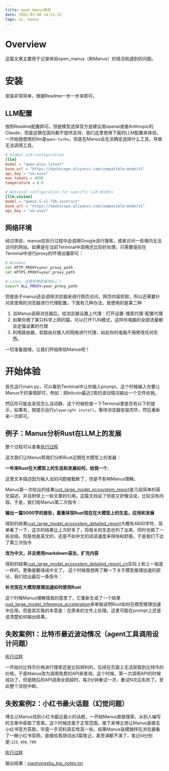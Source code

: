 ```yaml
---
title: open_manus体验
date: 2025-03-08 14:51:22
tags: ai, manus
---
```


# Overview
这篇文章主要用于记录体验open_manus（称Manus）的情况和遇到的问题。

# 安装
安装非常简单，根据Readme一步一步来即可。

## LLM配置
按照Readme配置即可。但是模型选择官方是建议用openai或者Anthropic的Claude，但是这俩在国内都不提供支持，我们这里使用下面的LLM配置来体验。一开始我使用的llm是`qwen-turbo`，但是在Manus会无法确定选择什么工具，导致无法调用工具。

```toml
# Global LLM configuration
[llm]
model = "qwen-plus-latest"
base_url = "https://dashscope.aliyuncs.com/compatible-mode/v1"
api_key = "sk-xxxx"
max_tokens = 4096
temperature = 0.0

# Optional configuration for specific LLM models
[llm.vision]
model = "qwen2.5-vl-72b-instruct"
base_url = "https://dashscope.aliyuncs.com/compatible-mode/v1"
api_key = "sk-xxxx"
```

## 网络环境
经过体验，manus在执行过程中会调用Google进行搜索，或者访问一些境内无法访问的网站。如果是在当前Terminal中调用还比较好处理，只需要提前在Terminal中进行proxy的环境设置即可：
```bash
# Windows
set HTTP_PROXY=your_proxy_path
set HTTPS_PROXY=your_proxy_path

# Linux，这里偷懒直接用ALL了
export ALL_PROXY=your_proxy_path
```

但是由于manus还会调用浏览器来进行网页访问，网页内容抓取，所以还需要针对其使用的浏览器进行代理配置。下面有几种办法，我使用的是第二种
1. 当Manus调用浏览器后，给浏览器设置上代理：打开设置-搜索代理-配置代理
2. 如果你用了某只科学上网的猫，可以打开TUN模式，这样你电脑的全部流量都会走猫设置的代理
3. 利用路由器，软路由对接入的网络进行代理，如此你的电脑不用修改任何东西。

一切准备就绪，让我们开始体验Manus吧！

# 开始体验
首先运行main.py，可以看到Terminal中让你输入prompt，这个时候输入你要让Manus干的事情即可，例如：把bitcoin最近2周的波动情况输出一个文件给我。

然后你可能会发现怎么没动静，这个时候检查一下Terminal里是否有以下的提示，如果有，按提示运行`playwright install`，等待浏览器安装完毕，然后重新来一次即可。

## 例子：Manus分析Rust在LLM上的发展
整个过程可以查看[执行过程](RustLLM/terminal.txt)

这次我们让Manus帮我们分析Rust近期在大模型上的发展：

**一年来Rust在大模型上的生态和发展如何，给我一个.** 

这里文本描述因为输入法的问题被截断了，但是不影响Manus理解。

Manus第一次给出的结果[rust_large_model_ecosystem_report](RustLLM/rust_large_model_ecosystem_report.txt)是几段简单的英文描述，并且附带上一些文章的引用。这篇文档说了但是又好像没说，比较没有内容。于是，我们给Manus第二次指令：

**输出一篇5000字的报告，着重体现Rust现在在大模型上的生态，应用和发展**

得到的结果[rust_large_model_ecosystem_detailed_report](RustLLM/rust_large_model_ecosystem_detailed_report.txt)大概有4800字符，简单看了一下，这次的结果比上次好多了，将相关的生态也列了出来，同时也做了一些总结。但是他是英文的，还是不如中文的阅读速度来得快和舒服，于是我们下达了第三次指令

**改为中文，并且使用markdown语法，扩充内容**

得到的结果[rust_large_model_ecosystem_detailed_report_cn](rust_large_model_ecosystem_detailed_report_cn.txt)实际上和上一版是一样的，更像是翻译成中文了。
这个时候我想再了解一下关于模型推理加速的部分，我们给出最后一条指令：

**补充现在大模型推理加速如何使用Rust**

这个时候Manus理解错我的意思了，它重新生成了一个结果[rust_large_model_inference_acceleration](RustLLM/rust_large_model_inference_acceleration.txt)来单独说明Rust如何在模型推理加速中应用。但是其实我的本意是：在原来的文件上处理。这里可能在prompt上还是说清楚如何输出结果。

## 失败案例1：比特币最近波动情况（agent工具调用设计问题）
[执行过程](API调用超时崩溃.txt)

一开始对比特币价格进行搜索还是比较顺利的，后续在页面上无法获取到比特币的价格，于是Manus改为调用免费的API来查询。这个时候，第一次调用API的时候成功了，但是随后的API调用全部超时，每3分钟重试一次，重试N次后失败了。至此整个流程中断。

## 失败案例2：小红书最火话题（幻觉问题）
博主让Manus找到小红书最近最火的话题，一开始Manus直接搜索，从别人编写的文章中获取了答案。这个时候还属于正常范围，接下来博主想让Manus直接去小红书官方获取，毕竟一手资料真实性高一些。结果Manus装模做样在浏览器看了一眼小红书官网，直接给我胡诌出3篇笔记，甚至演都不演了，笔记id分别是:`123`, `456`, `789`

[执行过程](胡诌小红书最火笔记.txt)

输出结果：[xiaohongshu_top_notes.txt](xiaohongshu_top_notes.txt)

